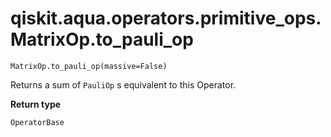 # qiskit.aqua.operators.primitive\_ops.MatrixOp.to\_pauli\_op

`MatrixOp.to_pauli_op(massive=False)`

Returns a sum of `PauliOp` s equivalent to this Operator.

**Return type**

`OperatorBase`
